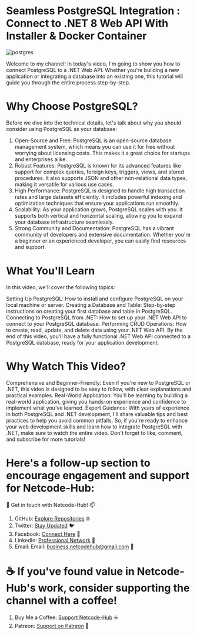 # Seamless PostgreSQL Integration : Connect to .NET 8 Web API With Installer & Docker Container
![postgres](https://github.com/Netcode-Hub/DemoPostgreSQLWithWebAPI/assets/110794348/e5c2e186-30b3-4bfb-88e7-349fe2060ca1)

Welcome to my channel! In today's video, I'm going to show you how to connect PostgreSQL to a .NET Web API. Whether you're building a new application or integrating a database into an existing one, this tutorial will guide you through the entire process step-by-step.

# Why Choose PostgreSQL?
Before we dive into the technical details, let's talk about why you should consider using PostgreSQL as your database:
1. Open-Source and Free: PostgreSQL is an open-source database management system, which means you can use it for free without worrying about licensing costs. This makes it a great choice for startups and enterprises alike.
2. Robust Features: PostgreSQL is known for its advanced features like support for complex queries, foreign keys, triggers, views, and stored procedures. It also supports JSON and other non-relational data types, making it versatile for various use cases.
3. High Performance: PostgreSQL is designed to handle high transaction rates and large datasets efficiently. It includes powerful indexing and optimization techniques that ensure your applications run smoothly.
4. Scalability: As your application grows, PostgreSQL scales with you. It supports both vertical and horizontal scaling, allowing you to expand your database infrastructure seamlessly.
5. Strong Community and Documentation: PostgreSQL has a vibrant community of developers and extensive documentation. Whether you're a beginner or an experienced developer, you can easily find resources and support.

# What You'll Learn
In this video, we'll cover the following topics:

Setting Up PostgreSQL: How to install and configure PostgreSQL on your local machine or server.
Creating a Database and Table: Step-by-step instructions on creating your first database and table in PostgreSQL.
Connecting to PostgreSQL from .NET: How to set up your .NET Web API to connect to your PostgreSQL database.
Performing CRUD Operations: How to create, read, update, and delete data using your .NET Web API.
By the end of this video, you'll have a fully functional .NET Web API connected to a PostgreSQL database, ready for your application development.

# Why Watch This Video?
Comprehensive and Beginner-Friendly: Even if you're new to PostgreSQL or .NET, this video is designed to be easy to follow, with clear explanations and practical examples.
Real-World Application: You'll be learning by building a real-world application, giving you hands-on experience and confidence to implement what you've learned.
Expert Guidance: With years of experience in both PostgreSQL and .NET development, I'll share valuable tips and best practices to help you avoid common pitfalls.
So, if you're ready to enhance your web development skills and learn how to integrate PostgreSQL with .NET, make sure to watch the entire video. Don't forget to like, comment, and subscribe for more tutorials!

# Here's a follow-up section to encourage engagement and support for Netcode-Hub:
🌟 Get in touch with Netcode-Hub! 📫
1. GitHub: [Explore Repositories](https://github.com/Netcode-Hub/Netcode-Hub) 🌐
2. Twitter: [Stay Updated](https://twitter.com/NetcodeHub) 🐦
3. Facebook: [Connect Here](https://web.facebook.com/NetcodeHub) 📘
4. LinkedIn: [Professional Network](https://www.linkedin.com/in/netcode-hub-90b188258/) 🔗
5. Email: Email: [business.netcodehub@gmail.com](mailto:business.netcodehub@gmail.com) 📧
   
# ☕️ If you've found value in Netcode-Hub's work, consider supporting the channel with a coffee!
1. Buy Me a Coffee: [Support Netcode-Hub](https://www.buymeacoffee.com/NetcodeHub) ☕️
2. Patreon: [Support on Patreon](https://patreon.com/user?u=113091185&utm_medium=unknown&utm_source=join_link&utm_campaign=creatorshare_creator&utm_content=copyLink) 🌟
